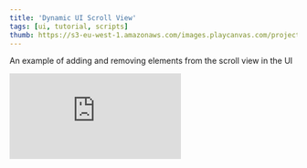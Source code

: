 ```yaml
---
title: 'Dynamic UI Scroll View'
tags: [ui, tutorial, scripts]
thumb: https://s3-eu-west-1.amazonaws.com/images.playcanvas.com/projects/12/734864/1DC6CB-image-75.jpg
---
```


An example of adding and removing elements from the scroll view in the UI

<div className="iframe-container">
    <iframe loading="lazy" src="https://playcanv.as/p/XIarUWAW/" title="Dynamic UI Scroll View" webkitallowfullscreen="true" mozallowfullscreen="true" allow="autoplay" allowfullscreen="true" allowvr="" scrolling="no" frameborder="0" />
</div>
